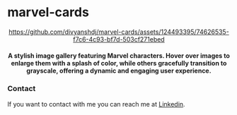 # marvel-cards

<div align="center">

  https://github.com/divyanshdj/marvel-cards/assets/124493395/74626535-f7c6-4c93-bf7d-503cf271ebed

  <h4>A stylish image gallery featuring Marvel characters. Hover over images to enlarge them with a splash of color, while others gracefully transition to grayscale, offering a dynamic and engaging user experience.</h4>

</div>

### Contact

If you want to contact with me you can reach me at [Linkedin](https://www.linkedin.com/in/divyansh-jain-29712726b).
